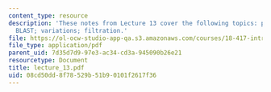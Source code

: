 ```yaml
---
content_type: resource
description: 'These notes from Lecture 13 cover the following topics: pigeonhole principle;
  BLAST; variations; filtration.'
file: https://ol-ocw-studio-app-qa.s3.amazonaws.com/courses/18-417-introduction-to-computational-molecular-biology-fall-2004/08cd50dd8f78529b51b90101f2617f36_lecture_13.pdf
file_type: application/pdf
parent_uid: 7d35d7d9-97e3-ac34-cd3a-945090b26e21
resourcetype: Document
title: lecture_13.pdf
uid: 08cd50dd-8f78-529b-51b9-0101f2617f36
---
```

